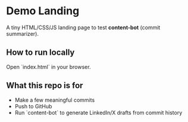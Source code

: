 # Demo Landing

A tiny HTML/CSS/JS landing page to test **content-bot** (commit summarizer).

## How to run locally
Open \`index.html\` in your browser.

## What this repo is for
- Make a few meaningful commits
- Push to GitHub
- Run \`content-bot\` to generate LinkedIn/X drafts from commit history
